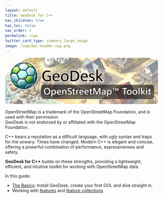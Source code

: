 ```yaml
---
layout: default
title: GeoDesk for C++
has_children: true
has_toc: false
nav_order: 7
permalink: /cpp
twitter_card_type: summary_large_image
image: /img/doc-header-cpp.png
---
```


<img src="/img/doc-header-cpp-short.png" style="border-radius: 10px;">

<p class="disclaimer">
OpenStreetMap is a trademark of the OpenStreetMap Foundation, and is used with their permission.<br>
GeoDesk is not endorsed by or affiliated with the OpenStreetMap Foundation.
</p>

C++ bears a reputation as a difficult language, with ugly syntax and traps for the unwary. Times have changed. Modern C++ is elegant and concise, offering a powerful combination of performance, expressiveness and safety. 

**GeoDesk for C++** builds on these strengths, providing a lightweight, efficient, and intuitive toolkit for working with OpenStreetMap data.

In this guide:

- [The Basics](/cpp/basics): Install GeoDesk, create your first GOL and dive straight in.
- Working with [features](/cpp/features) and [feature collections](/cpp/queries)


